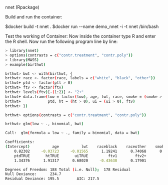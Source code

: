 nnet (Rpackage)

Build and run the container:

$docker build -t nnet .
$docker run --name demo_nnet -i -t nnet /bin/bash

Test the working of Container:
        Now inside the container type R and enter the  R shell.
	Now run the following program line by line:
```bash
> library(nnet)
> options(contrasts = c("contr.treatment", "contr.poly"))
> library(MASS)
> example(birthwt)

brthwt> bwt <- with(birthwt, {
brthwt+ race <- factor(race, labels = c("white", "black", "other"))
brthwt+ ptd <- factor(ptl > 0)
brthwt+ ftv <- factor(ftv)
brthwt+ levels(ftv)[-(1:2)] <- "2+"
brthwt+ data.frame(low = factor(low), age, lwt, race, smoke = (smoke > 0),
brthwt+            ptd, ht = (ht > 0), ui = (ui > 0), ftv)
brthwt+ })

brthwt> options(contrasts = c("contr.treatment", "contr.poly"))

brthwt> glm(low ~ ., binomial, bwt)

Call:  glm(formula = low ~ ., family = binomial, data = bwt)

Coefficients:
(Intercept)          age          lwt    raceblack    raceother    smokeTRUE
    0.82302     -0.03723     -0.01565      1.19241      0.74068      0.75553
    ptdTRUE       htTRUE       uiTRUE         ftv1        ftv2+
    1.34376      1.91317      0.68020     -0.43638      0.17901

Degrees of Freedom: 188 Total (i.e. Null);  178 Residual
Null Deviance:      234.7
Residual Deviance: 195.5        AIC: 217.5
```
